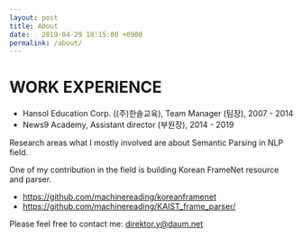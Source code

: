 ```yaml
---
layout: post
title: About
date:   2019-04-29 18:15:00 +0900
permalink: /about/
---
```


# WORK EXPERIENCE
- Hansol Education Corp. ((주)한솔교육), Team Manager (팀장), 2007 - 2014
- News9 Academy, Assistant director (부원장), 2014 - 2019



Research areas what I mostly involved are about Semantic Parsing in NLP field. 

One of my contribution in the field is building Korean FrameNet resource and parser.
- https://github.com/machinereading/koreanframenet
- https://github.com/machinereading/KAIST_frame_parser/

Please feel free to contact me: direktor.y@daum.net